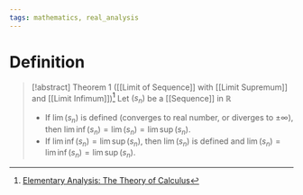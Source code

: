```yaml
---
tags: mathematics, real_analysis
---
```


# Definition

> [!abstract] Theorem 1 ([[Limit of Sequence]] with [[Limit Supremum]] and [[Limit Infimum]])[^1]
> Let $(s_n)$ be a [[Sequence]] in $\mathbb{R}$
> - If $\lim(s_n)$ is defined (converges to real number, or diverges to $\pm \infty$), then $\lim \inf(s_n) = \lim(s_n) = \lim \sup(s_n)$.
> - If $\lim \inf(s_n) = \lim \sup(s_n)$, then $\lim(s_n)$ is defined and $\lim(s_n) = \lim \inf(s_n) = \lim \sup(s_n)$.

[^1]: [Elementary Analysis: The Theory of Calculus](zotero://open-pdf/library/items/GUY2WR3V?page=73)